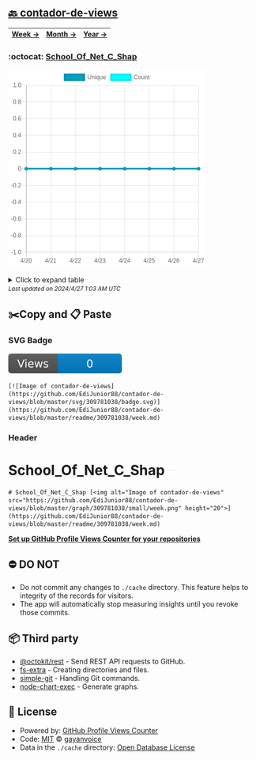 ## [🔙 contador-de-views](https://github.com/EdiJunior88/contador-de-views)
| [**Week →**](https://github.com/EdiJunior88/contador-de-views/blob/master/readme/309781038/week.md) | [**Month →**](https://github.com/EdiJunior88/contador-de-views/blob/master/readme/309781038/month.md) | [**Year →**](https://github.com/EdiJunior88/contador-de-views/blob/master/readme/309781038/year.md) |
| ---- | ---- | ----- |
### :octocat: [School_Of_Net_C_Shap](https://github.com/EdiJunior88/School_Of_Net_C_Shap)
![Image of contador-de-views](https://github.com/EdiJunior88/contador-de-views/blob/master/graph/309781038/large/week.png)

<details>
	<summary>Click to expand table</summary>
	<h2>:calendar: Week Page Views Table</h2>
<table>
	<tr>
		<th>
			Last Updated
		</th>
		<th>
			Unique
		</th>
		<th>
			Count
		</th>
	</tr>
	<tr>
		<td>
			<code>2024/4/27</code>
		</td>
		<td>
			<code>0</code>
		</td>
		<td>
			<code>0</code>
		</td>
	</tr>
	<tr>
		<td>
			<code>2024/4/26</code>
		</td>
		<td>
			<code>0</code>
		</td>
		<td>
			<code>0</code>
		</td>
	</tr>
	<tr>
		<td>
			<code>2024/4/25</code>
		</td>
		<td>
			<code>0</code>
		</td>
		<td>
			<code>0</code>
		</td>
	</tr>
	<tr>
		<td>
			<code>2024/4/24</code>
		</td>
		<td>
			<code>0</code>
		</td>
		<td>
			<code>0</code>
		</td>
	</tr>
	<tr>
		<td>
			<code>2024/4/23</code>
		</td>
		<td>
			<code>0</code>
		</td>
		<td>
			<code>0</code>
		</td>
	</tr>
	<tr>
		<td>
			<code>2024/4/22</code>
		</td>
		<td>
			<code>0</code>
		</td>
		<td>
			<code>0</code>
		</td>
	</tr>
	<tr>
		<td>
			<code>2024/4/21</code>
		</td>
		<td>
			<code>0</code>
		</td>
		<td>
			<code>0</code>
		</td>
	</tr>
	<tr>
		<td>
			<code>2024/4/20</code>
		</td>
		<td>
			<code>0</code>
		</td>
		<td>
			<code>0</code>
		</td>
	</tr>
</table>

</details>
<small><i>Last updated on 2024/4/27 1:03 AM UTC</i></small>

## ✂️Copy and 📋 Paste
### SVG Badge
[![Image of contador-de-views](https://github.com/EdiJunior88/contador-de-views/blob/master/svg/309781038/badge.svg)](https://github.com/EdiJunior88/contador-de-views/blob/master/readme/309781038/week.md)
```readme
[![Image of contador-de-views](https://github.com/EdiJunior88/contador-de-views/blob/master/svg/309781038/badge.svg)](https://github.com/EdiJunior88/contador-de-views/blob/master/readme/309781038/week.md)
```
### Header
# School_Of_Net_C_Shap [<img alt="Image of contador-de-views" src="https://github.com/EdiJunior88/contador-de-views/blob/master/graph/309781038/small/week.png" height="20">](https://github.com/EdiJunior88/contador-de-views/blob/master/readme/309781038/week.md)
```readme
# School_Of_Net_C_Shap [<img alt="Image of contador-de-views" src="https://github.com/EdiJunior88/contador-de-views/blob/master/graph/309781038/small/week.png" height="20">](https://github.com/EdiJunior88/contador-de-views/blob/master/readme/309781038/week.md)
```
[**Set up GitHub Profile Views Counter for your repositories**](https://github.com/gayanvoice/github-profile-views-counter)
## ⛔ DO NOT
- Do not commit any changes to `./cache` directory. This feature helps to integrity of the records for visitors.
- The app will automatically stop measuring insights until you revoke those commits.
## 📦 Third party

- [@octokit/rest](https://www.npmjs.com/package/@octokit/rest) - Send REST API requests to GitHub.
- [fs-extra](https://www.npmjs.com/package/fs-extra) - Creating directories and files.
- [simple-git](https://www.npmjs.com/package/simple-git) - Handling Git commands.
- [node-chart-exec](https://www.npmjs.com/package/node-chart-exec) - Generate graphs.
## 📄 License
- Powered by: [GitHub Profile Views Counter](https://github.com/gayanvoice/github-profile-views-counter)
- Code: [MIT](./LICENSE) © [gayanvoice](https://github.com/gayanvoice/github-profile-views-counter)
- Data in the `./cache` directory: [Open Database License](https://opendatacommons.org/licenses/odbl/1-0/)